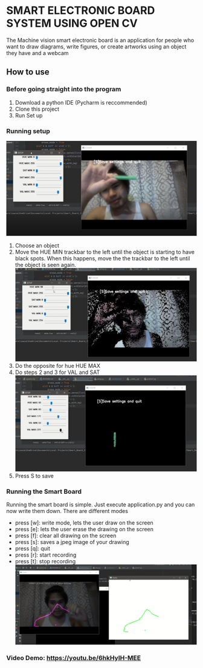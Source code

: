 # SMART ELECTRONIC BOARD SYSTEM USING OPEN CV

The Machine vision smart electronic board is an application for people who 
want to draw diagrams, write figures, or create artworks using an object they have and 
a webcam


## How to use
### Before going straight into the program
1. Download a python IDE (Pycharm is reccommended)
2. Clone this project
3. Run Set up
### Running setup 
![img1](resources/image/setup_object.png)
1. Choose an object
2. Move the HUE MIN trackbar to the left until the object is starting to have black spots. When this happens, move the the trackbar to the left until the object is seen again.  
![img](resources/image/setup_hue_min.png)
3. Do the opposite for hue HUE MAX
4. Do steps 2 and 3 for VAL and SAT
![img](resources/image/setup_isolated.png)
5. Press S to save
### Running the Smart  Board
Running the smart board is simple. Just execute application.py and you can now write them down. There are different modes
* press [w]: write mode, lets the user draw on the screen
* press [e]: lets the user erase the drawing on the screen
* press [f]: clear all drawing on the screen
* press [s]: saves a jpeg image of your drawing
* press [q]: quit
* press [r]: start recording
* press [t]: stop recording
![img](resources/image/main.png)
### Video Demo: https://youtu.be/6hkHylH-MEE

